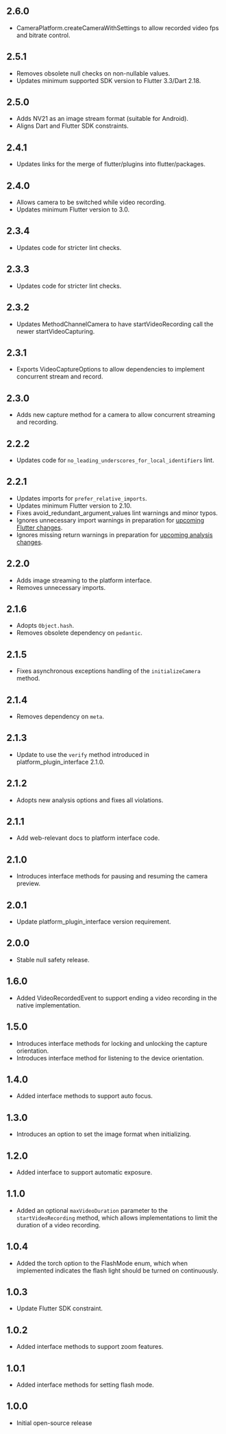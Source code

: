 ## 2.6.0

* CameraPlatform.createCameraWithSettings to allow recorded video fps and bitrate control.

## 2.5.1

* Removes obsolete null checks on non-nullable values.
* Updates minimum supported SDK version to Flutter 3.3/Dart 2.18.

## 2.5.0

* Adds NV21 as an image stream format (suitable for Android).
* Aligns Dart and Flutter SDK constraints.

## 2.4.1

* Updates links for the merge of flutter/plugins into flutter/packages.

## 2.4.0

* Allows camera to be switched while video recording.
* Updates minimum Flutter version to 3.0.

## 2.3.4

* Updates code for stricter lint checks.

## 2.3.3

* Updates code for stricter lint checks.

## 2.3.2

* Updates MethodChannelCamera to have startVideoRecording call the newer startVideoCapturing.

## 2.3.1

* Exports VideoCaptureOptions to allow dependencies to implement concurrent stream and record.

## 2.3.0

* Adds new capture method for a camera to allow concurrent streaming and recording.

## 2.2.2

* Updates code for `no_leading_underscores_for_local_identifiers` lint.

## 2.2.1

* Updates imports for `prefer_relative_imports`.
* Updates minimum Flutter version to 2.10.
* Fixes avoid_redundant_argument_values lint warnings and minor typos.
* Ignores unnecessary import warnings in preparation for [upcoming Flutter changes](https://github.com/flutter/flutter/pull/104231).
* Ignores missing return warnings in preparation for [upcoming analysis changes](https://github.com/flutter/flutter/issues/105750).

## 2.2.0

* Adds image streaming to the platform interface.
* Removes unnecessary imports.

## 2.1.6

* Adopts `Object.hash`.
* Removes obsolete dependency on `pedantic`.

## 2.1.5

* Fixes asynchronous exceptions handling of the `initializeCamera` method.

## 2.1.4

* Removes dependency on `meta`.

## 2.1.3

*  Update to use the `verify` method introduced in platform_plugin_interface 2.1.0.

## 2.1.2

* Adopts new analysis options and fixes all violations.

## 2.1.1

* Add web-relevant docs to platform interface code.

## 2.1.0

* Introduces interface methods for pausing and resuming the camera preview.

## 2.0.1

* Update platform_plugin_interface version requirement.

## 2.0.0

- Stable null safety release.

## 1.6.0

- Added VideoRecordedEvent to support ending a video recording in the native implementation.

## 1.5.0

- Introduces interface methods for locking and unlocking the capture orientation.
- Introduces interface method for listening to the device orientation.

## 1.4.0

- Added interface methods to support auto focus.

## 1.3.0

- Introduces an option to set the image format when initializing.

## 1.2.0

- Added interface to support automatic exposure.

## 1.1.0

- Added an optional `maxVideoDuration` parameter to the `startVideoRecording` method, which allows implementations to limit the duration of a video recording.

## 1.0.4

- Added the torch option to the FlashMode enum, which when implemented indicates the flash light should be turned on continuously.

## 1.0.3

- Update Flutter SDK constraint.

## 1.0.2

- Added interface methods to support zoom features.

## 1.0.1

- Added interface methods for setting flash mode.

## 1.0.0

- Initial open-source release
